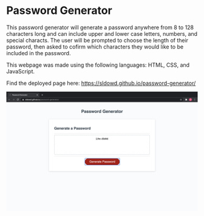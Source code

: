 # Password Generator
This password generator will generate a password anywhere from 8 to 128 characters long and can include upper and lower case letters, numbers, and special characts. The user will be prompted to choose the length of their password, then asked to cofirm which characters they would like to be included in the password. 

This webpage was made using the following languages: HTML, CSS, and JavaScript.

Find the deployed page here: https://sldowd.github.io/password-generator/

![Website Screenshot](https://github.com/sldowd/password-generator/blob/master/Screen%20Shot%202020-11-01%20at%2012.24.07%20PM.png)
